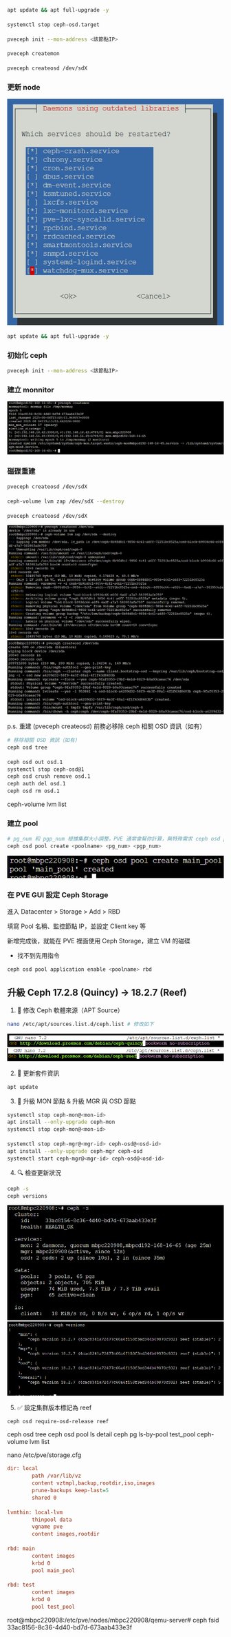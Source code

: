 

``` sh
apt update && apt full-upgrade -y

systemctl stop ceph-osd.target

pveceph init --mon-address <該節點IP>

pveceph createmon

pveceph createosd /dev/sdX

```
### 更新 node
![alt text](image.png)

``` sh
apt update && apt full-upgrade -y
```

### 初始化 ceph

``` sh
pveceph init --mon-address <該節點IP>
```

### 建立 monnitor
![alt text](image-2.png)

### 磁碟重建

``` sh
pveceph createosd /dev/sdX 

ceph-volume lvm zap /dev/sdX --destroy

pveceph createosd /dev/sdX
```
![alt text](image-1.png)
![alt text](image-3.png)


p.s. 重建 (pveceph createosd) 前務必移除 ceph 相關 OSD 資訊（如有）

``` sh
# 移除相關 OSD 資訊（如有）
ceph osd tree

ceph osd out osd.1
systemctl stop ceph-osd@1
ceph osd crush remove osd.1
ceph auth del osd.1
ceph osd rm osd.1
```
ceph-volume lvm list

### 建立 pool

``` sh
# pg_num 和 pgp_num 根據集群大小調整，PVE 通常會幫你計算，無特殊需求 ceph osd pool create <poolname> 即可。
ceph osd pool create <poolname> <pg_num> <pgp_num>
```

![alt text](image-4.png)

### 在 PVE GUI 設定 Ceph Storage

進入 Datacenter > Storage > Add > RBD

填寫 Pool 名稱、監控節點 IP，並設定 Client key 等

新增完成後，就能在 PVE 裡面使用 Ceph Storage，建立 VM 的磁碟

- 找不到先用指令

``` sh
ceph osd pool application enable <poolname> rbd
```





## 升級 Ceph 17.2.8 (Quincy) → 18.2.7 (Reef)  

1. 📝 修改 Ceph 軟體來源（APT Source）

``` sh
nano /etc/apt/sources.list.d/ceph.list # 修改如下
```
![alt text](image-6.png)
![alt text](image-5.png)

2. 🔄 更新套件資訊

``` sh
apt update
```

3. 🚧 升級 MON 節點 & 升級 MGR 與 OSD 節點

``` sh
systemctl stop ceph-mon@<mon-id>
apt install --only-upgrade ceph-mon
systemctl stop ceph-mon@<mon-id>

systemctl stop ceph-mgr@<mgr-id> ceph-osd@<osd-id>
apt install --only-upgrade ceph-mgr ceph-osd
systemctl start ceph-mgr@<mgr-id> ceph-osd@<osd-id>
```

4. 🔍 檢查更新狀況
``` sh
ceph -s
ceph versions
```
![alt text](image-8.png)
![alt text](image-7.png)

5. ✅ 設定集群版本標記為 reef
``` sh
ceph osd require-osd-release reef
```


ceph osd tree
ceph osd pool ls detail
ceph pg ls-by-pool test_pool
ceph-volume lvm list


nano /etc/pve/storage.cfg
``` cfg
dir: local
        path /var/lib/vz
        content vztmpl,backup,rootdir,iso,images
        prune-backups keep-last=5
        shared 0

lvmthin: local-lvm
        thinpool data
        vgname pve
        content images,rootdir

rbd: main
        content images
        krbd 0
        pool main_pool

rbd: test
        content images
        krbd 0
        pool test_pool
```

root@mbpc220908:/etc/pve/nodes/mbpc220908/qemu-server# ceph fsid
33ac8156-8c36-4d40-bd7d-673aab433e3f